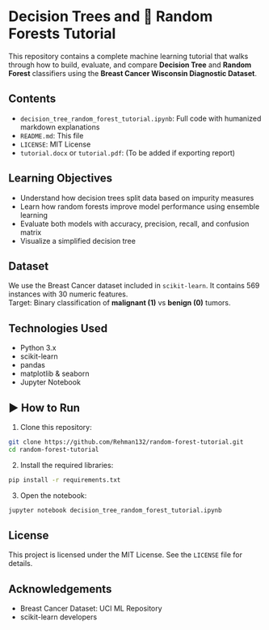 # Decision Trees and 🌲 Random Forests Tutorial

This repository contains a complete machine learning tutorial that walks through how to build, evaluate, and compare **Decision Tree** and **Random Forest** classifiers using the **Breast Cancer Wisconsin Diagnostic Dataset**.

## Contents

- `decision_tree_random_forest_tutorial.ipynb`: Full code with humanized markdown explanations  
- `README.md`: This file  
- `LICENSE`: MIT License  
- `tutorial.docx` or `tutorial.pdf`: (To be added if exporting report)

## Learning Objectives

- Understand how decision trees split data based on impurity measures  
- Learn how random forests improve model performance using ensemble learning  
- Evaluate both models with accuracy, precision, recall, and confusion matrix  
- Visualize a simplified decision tree  

## Dataset

We use the Breast Cancer dataset included in `scikit-learn`. It contains 569 instances with 30 numeric features.  
Target: Binary classification of **malignant (1)** vs **benign (0)** tumors.

## Technologies Used

- Python 3.x  
- scikit-learn  
- pandas  
- matplotlib & seaborn  
- Jupyter Notebook  

## ▶️ How to Run

1. Clone this repository:
```bash
git clone https://github.com/Rehman132/random-forest-tutorial.git
cd random-forest-tutorial
```

2. Install the required libraries:
```bash
pip install -r requirements.txt
```

3. Open the notebook:
```bash
jupyter notebook decision_tree_random_forest_tutorial.ipynb
```

## License

This project is licensed under the MIT License. See the `LICENSE` file for details.

## Acknowledgements

- Breast Cancer Dataset: UCI ML Repository  
- scikit-learn developers
